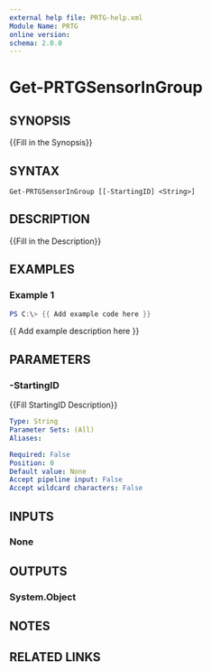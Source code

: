 ```yaml
---
external help file: PRTG-help.xml
Module Name: PRTG
online version:
schema: 2.0.0
---
```


# Get-PRTGSensorInGroup

## SYNOPSIS
{{Fill in the Synopsis}}

## SYNTAX

```
Get-PRTGSensorInGroup [[-StartingID] <String>]
```

## DESCRIPTION
{{Fill in the Description}}

## EXAMPLES

### Example 1
```powershell
PS C:\> {{ Add example code here }}
```

{{ Add example description here }}

## PARAMETERS

### -StartingID
{{Fill StartingID Description}}

```yaml
Type: String
Parameter Sets: (All)
Aliases:

Required: False
Position: 0
Default value: None
Accept pipeline input: False
Accept wildcard characters: False
```

## INPUTS

### None
## OUTPUTS

### System.Object
## NOTES

## RELATED LINKS

